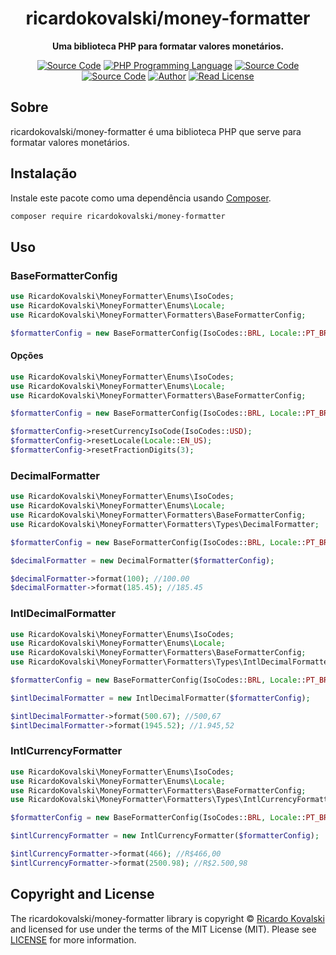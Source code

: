 <h1 align="center">ricardokovalski/money-formatter</h1>

<p align="center">
    <strong>Uma biblioteca PHP para formatar valores monetários.</strong>
</p>

<p align="center">
    <a href="https://github.com/ricardokovalski/money-formatter"><img src="http://img.shields.io/badge/source-ricardokovalski/money--formatter-blue.svg" alt="Source Code"></a>
    <a href="https://php.net"><img src="https://img.shields.io/badge/php-%3E=5.6-777bb3.svg" alt="PHP Programming Language"></a>
    <a href="https://github.com/ricardokovalski/money-formatter/releases"><img src="https://img.shields.io/github/release/ricardokovalski/money-formatter.svg" alt="Source Code"></a>
    <a href="https://packagist.org/packages/ricardokovalski/money-formatter"><img src="https://poser.pugx.org/ricardokovalski/money-formatter/v/stable" alt="Source Code"></a>
    <a href="https://github.com/ricardokovalski"><img src="http://img.shields.io/badge/author-@ricardokovalski-blue.svg" alt="Author"></a>
    <a href="https://github.com/ricardokovalski/money-formatter/blob/main/LICENSE"><img src="https://img.shields.io/badge/license-MIT-brightgreen.svg" alt="Read License"></a>
</p>

## Sobre

ricardokovalski/money-formatter é uma biblioteca PHP que serve para formatar valores monetários.

## Instalação

Instale este pacote como uma dependência usando [Composer](https://getcomposer.org).

```bash
composer require ricardokovalski/money-formatter
```

## Uso

### BaseFormatterConfig

```php
use RicardoKovalski\MoneyFormatter\Enums\IsoCodes;
use RicardoKovalski\MoneyFormatter\Enums\Locale;
use RicardoKovalski\MoneyFormatter\Formatters\BaseFormatterConfig;

$formatterConfig = new BaseFormatterConfig(IsoCodes::BRL, Locale::PT_BR);
```

#### Opções

```php
use RicardoKovalski\MoneyFormatter\Enums\IsoCodes;
use RicardoKovalski\MoneyFormatter\Enums\Locale;
use RicardoKovalski\MoneyFormatter\Formatters\BaseFormatterConfig;

$formatterConfig = new BaseFormatterConfig(IsoCodes::BRL, Locale::PT_BR);

$formatterConfig->resetCurrencyIsoCode(IsoCodes::USD);
$formatterConfig->resetLocale(Locale::EN_US);
$formatterConfig->resetFractionDigits(3);
```

### DecimalFormatter

```php
use RicardoKovalski\MoneyFormatter\Enums\IsoCodes;
use RicardoKovalski\MoneyFormatter\Enums\Locale;
use RicardoKovalski\MoneyFormatter\Formatters\BaseFormatterConfig;
use RicardoKovalski\MoneyFormatter\Formatters\Types\DecimalFormatter;

$formatterConfig = new BaseFormatterConfig(IsoCodes::BRL, Locale::PT_BR);

$decimalFormatter = new DecimalFormatter($formatterConfig);

$decimalFormatter->format(100); //100.00
$decimalFormatter->format(185.45); //185.45
```

### IntlDecimalFormatter

```php
use RicardoKovalski\MoneyFormatter\Enums\IsoCodes;
use RicardoKovalski\MoneyFormatter\Enums\Locale;
use RicardoKovalski\MoneyFormatter\Formatters\BaseFormatterConfig;
use RicardoKovalski\MoneyFormatter\Formatters\Types\IntlDecimalFormatter;

$formatterConfig = new BaseFormatterConfig(IsoCodes::BRL, Locale::PT_BR);

$intlDecimalFormatter = new IntlDecimalFormatter($formatterConfig);

$intlDecimalFormatter->format(500.67); //500,67
$intlDecimalFormatter->format(1945.52); //1.945,52
```

### IntlCurrencyFormatter

```php
use RicardoKovalski\MoneyFormatter\Enums\IsoCodes;
use RicardoKovalski\MoneyFormatter\Enums\Locale;
use RicardoKovalski\MoneyFormatter\Formatters\BaseFormatterConfig;
use RicardoKovalski\MoneyFormatter\Formatters\Types\IntlCurrencyFormatter;

$formatterConfig = new BaseFormatterConfig(IsoCodes::BRL, Locale::PT_BR);

$intlCurrencyFormatter = new IntlCurrencyFormatter($formatterConfig);

$intlCurrencyFormatter->format(466); //R$466,00
$intlCurrencyFormatter->format(2500.98); //R$2.500,98
```

## Copyright and License

The ricardokovalski/money-formatter library is copyright © [Ricardo Kovalski](https://github.com/ricardokovalski)
and licensed for use under the terms of the
MIT License (MIT). Please see [LICENSE](LICENSE) for more information.
